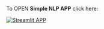 To OPEN **Simple NLP APP** click here:

[![Streamlit APP](https://static.streamlit.io/badges/streamlit_badge_black_white.svg)](https:cloudy2510app.streamlit.app)